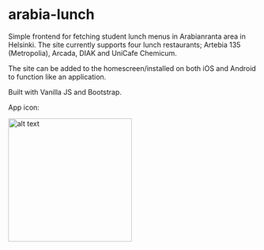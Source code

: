# arabia-lunch
Simple frontend for fetching student lunch menus in Arabianranta area in Helsinki. The site currently supports four lunch restaurants; Artebia 135 (Metropolia), Arcada, DIAK and UniCafe Chemicum. 

The site can be added to the homescreen/installed on both iOS and Android to function like an application.

Built with Vanilla JS and Bootstrap. 

App icon:

<img src="https://github.com/lagerqvr/arabia-lunch/assets/5682399/5911a652-2e6a-403e-9960-ff2f48fa3356" alt="alt text" width="250" height="250">
